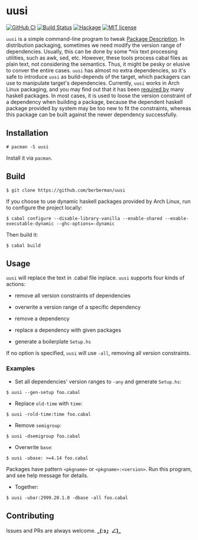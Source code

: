 # uusi

[![GitHub CI](https://github.com/berberman/uusi/workflows/CI/badge.svg)](https://github.com/berberman/uusi/actions)
[![Build Status](https://travis-ci.com/berberman/uusi.svg?branch=master)](https://travis-ci.com/berberman/uusi)
[![Hackage](https://img.shields.io/hackage/v/uusi.svg?logo=haskell)](https://hackage.haskell.org/package/uusi)
[![MIT license](https://img.shields.io/badge/license-MIT-blue.svg)](LICENSE)

`uusi` is a simple command-line program to tweak [Package Description](https://cabal.readthedocs.io/en/latest/cabal-package.html#package-description).
In distribution packaging, sometimes we need modify the version range of dependencies. Usually, this can be done by some *nix text processing utilities, such as awk, sed, etc.
However, these tools process cabal files as plain text, not considering the semantics. Thus, it might be pesky or elusive to conver the entire cases.
`uusi` has almost no extra dependencies, so it's safe to introduce `uusi` as build-depends of the target, which packagers can use to manipulate target's dependencies.
Currently, `uusi` works in Arch Linux packaging, and you may find out that it has been [required by](https://www.archlinux.org/packages/community/x86_64/uusi/) many haskell packages.
In most cases, it is used to loose the version constraint of a dependency when building a package, because the dependent haskell package provided by system may be too new to fit the constraints,
whereas this package can be built against the newer dependency successfully.

## Installation

```
# pacman -S uusi
```

Install it via `pacman`.

## Build

```
$ git clone https://github.com/berberman/uusi
```

If you choose to use dynamic haskell packages provided by Arch Linux, run to configure the project locally:

```
$ cabal configure --disable-library-vanilla --enable-shared --enable-executable-dynamic --ghc-options=-dynamic
```

Then build it:

```
$ cabal build
```

## Usage

`uusi` will replace the text in .cabal file inplace. `uusi` supports four kinds of actions:

* remove all version constraints of dependencies

* overwrite a version range of a specific dependency

* remove a dependency

* replace a dependency with given packages

* generate a boilerplate `Setup.hs`

If no option is specified, `uusi` will use `-all`, removing all version constraints.

### Examples

* Set all dependencies' version ranges to `-any` and generate `Setup.hs`:

```
$ uusi --gen-setup foo.cabal
```

* Replace `old-time` with `time`:

```
$ uusi -rold-time:time foo.cabal
```

* Remove `semigroup`:

```
$ uusi -dsemigroup foo.cabal
```

* Overwrite `base`:

```
$ uusi -ubase: >=4.14 foo.cabal
```

Packages have pattern `<pkgname>` or `<pkgname>:<version>`. Run this program, and see help message for details.

* Together:

```
$ uusi -ubar:2999.20.1.0 -dbase -all foo.cabal
```


## Contributing

Issues and PRs are always welcome. **_\(:з」∠)\_**